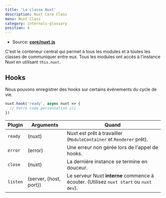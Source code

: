 ```yaml
---
title: 'La classe Nuxt'
description: Nuxt Core Class
menu: Nuxt Class
category: internals-glossary
position: 4
---
```


- Source: **[core/nuxt.js](https://github.com/nuxt/nuxt.js/blob/dev/packages/core/src/nuxt.js)**

C'est le conteneur central qui permet à tous les modules et à toutes les classes de communiquer entre eux. Tous les modules ont accès à l'instance Nuxt en utilisant `this.nuxt`.

## Hooks

Nous pouvons enregistrer des hooks sur certains événements du cycle de vie.

```js
nuxt.hook('ready', async nuxt => {
  // Votre code personnalisé ici
})
```

| Plugin | Arguments | Quand |
| --- | --- | --- |
| `ready` | (nuxt) |  Nuxt est prêt à travailler (`ModuleContainer` et `Renderer` prêt). |
| `error` | (error) | Une erreur non gérée lors de l'appel de hooks. |
| `close` | (nuxt) | La dernière instance se termine en douceur. |
| `listen` | (server, {host, port}) | Le serveur Nuxt **interne** commence à écouter. (Utilisez `nuxt start` ou `nuxt dev`). |
